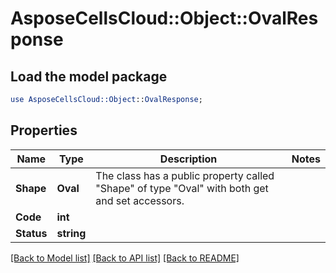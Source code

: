 # AsposeCellsCloud::Object::OvalResponse 

## Load the model package
```perl
use AsposeCellsCloud::Object::OvalResponse;
```

## Properties
Name | Type | Description | Notes
------------ | ------------- | ------------- | -------------
**Shape** | **Oval** | The class has a public property called "Shape" of type "Oval" with both get and set accessors. |
**Code** | **int** |  |
**Status** | **string** |  |  

[[Back to Model list]](../README.md#documentation-for-models) [[Back to API list]](../README.md#documentation-for-api-endpoints) [[Back to README]](../README.md)

